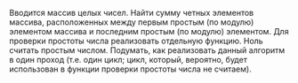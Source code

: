 Вводится массив целых чисел. Найти сумму четных элементов массива, расположенных между первым простым (по модулю) элементом массива и последним простым (по модулю) элементом.
Для проверки простоты числа реализовать отдельную функцию. Ноль считать простым числом.
Подумать, как реализовать данный алгоритм в один проход (т.е. один цикл; цикл, который, вероятно, будет использован в функции проверки простоты числа не считаем).
